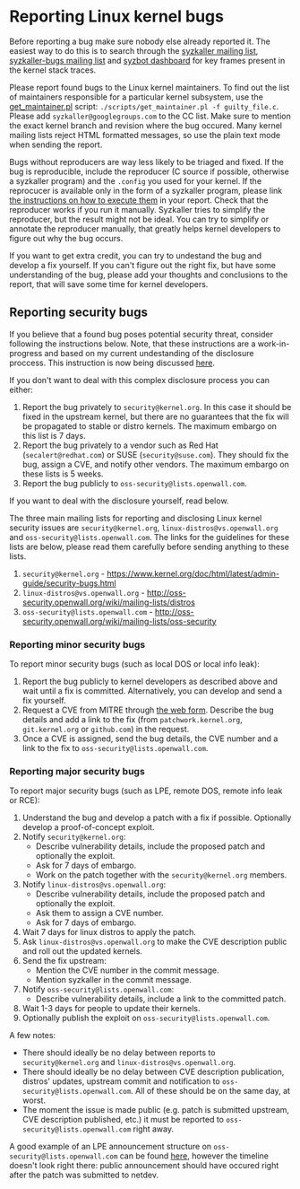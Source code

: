 Reporting Linux kernel bugs
===========================

Before reporting a bug make sure nobody else already reported it. The easiest way to do this is to search through the [syzkaller mailing list](https://groups.google.com/forum/#!forum/syzkaller), [syzkaller-bugs mailing list](https://groups.google.com/forum/#!forum/syzkaller-bugs) and [syzbot dashboard](https://syzkaller.appspot.com/#upstream) for key frames present in the kernel stack traces.

Please report found bugs to the Linux kernel maintainers. To find out the list of maintainers responsible for a particular kernel subsystem, use the [get_maintainer.pl](https://github.com/torvalds/linux/blob/master/scripts/get_maintainer.pl) script: `./scripts/get_maintainer.pl -f guilty_file.c`. Please add `syzkaller@googlegroups.com` to the CC list. Make sure to mention the exact kernel branch and revision where the bug occured. Many kernel mailing lists reject HTML formatted messages, so use the plain text mode when sending the report.

Bugs without reproducers are way less likely to be triaged and fixed. If the bug is reproducible, include the reproducer (C source if possible, otherwise a syzkaller program) and the `.config` you used for your kernel. If the reprocucer is available only in the form of a syzkaller program, please link [the instructions on how to execute them](/docs/executing_syzkaller_programs.md) in your report. Check that the reproducer works if you run it manually. Syzkaller tries to simplify the reproducer, but the result might not be ideal. You can try to simplify or annotate the reproducer manually, that greatly helps kernel developers to figure out why the bug occurs.

If you want to get extra credit, you can try to undestand the bug and develop a fix yourself. If you can't figure out the right fix, but have some understanding of the bug, please add your thoughts and conclusions to the report, that will save some time for kernel developers.

Reporting security bugs
-----------------------

If you believe that a found bug poses potential security threat, consider following the instructions below. Note, that these instructions are a work-in-progress and based on my current undestanding of the disclosure proccess. This instruction is now being discussed [here](http://seclists.org/oss-sec/2017/q3/242).

If you don't want to deal with this complex disclosure process you can either:

1.	Report the bug privately to `security@kernel.org`. In this case it should be fixed in the upstream kernel, but there are no guarantees that the fix will be propagated to stable or distro kernels. The maximum embargo on this list is 7 days.
2.	Report the bug privately to a vendor such as Red Hat (`secalert@redhat.com`) or SUSE (`security@suse.com`). They should fix the bug, assign a CVE, and notify other vendors. The maximum embargo on these lists is 5 weeks.
3.	Report the bug publicly to `oss-security@lists.openwall.com`.

If you want to deal with the disclosure yourself, read below.

The three main mailing lists for reporting and disclosing Linux kernel security issues are `security@kernel.org`, `linux-distros@vs.openwall.org` and `oss-security@lists.openwall.com`. The links for the guidelines for these lists are below, please read them carefully before sending anything to these lists.

1.	`security@kernel.org` - https://www.kernel.org/doc/html/latest/admin-guide/security-bugs.html
2.	`linux-distros@vs.openwall.org` - http://oss-security.openwall.org/wiki/mailing-lists/distros
3.	`oss-security@lists.openwall.com` - http://oss-security.openwall.org/wiki/mailing-lists/oss-security

### Reporting minor security bugs

To report minor security bugs (such as local DOS or local info leak):

1.	Report the bug publicly to kernel developers as described above and wait until a fix is committed. Alternatively, you can develop and send a fix yourself.
2.	Request a CVE from MITRE through [the web form](https://cveform.mitre.org/). Describe the bug details and add a link to the fix (from `patchwork.kernel.org`, `git.kernel.org` or `github.com`) in the request.
3.	Once a CVE is assigned, send the bug details, the CVE number and a link to the fix to `oss-security@lists.openwall.com`.

### Reporting major security bugs

To report major security bugs (such as LPE, remote DOS, remote info leak or RCE):

1.	Understand the bug and develop a patch with a fix if possible. Optionally develop a proof-of-concept exploit.
2.	Notify `security@kernel.org`:
	-	Describe vulnerability details, include the proposed patch and optionally the exploit.
	-	Ask for 7 days of embargo.
	-	Work on the patch together with the `security@kernel.org` members.
3.	Notify `linux-distros@vs.openwall.org`:
	-	Describe vulnerability details, include the proposed patch and optionally the exploit.
	-	Ask them to assign a CVE number.
	-	Ask for 7 days of embargo.
4.	Wait 7 days for linux distros to apply the patch.
5.	Ask `linux-distros@vs.openwall.org` to make the CVE description public and roll out the updated kernels.
6.	Send the fix upstream:
	-	Mention the CVE number in the commit message.
	-	Mention syzkaller in the commit message.
7.	Notify `oss-security@lists.openwall.com`:
	-	Describe vulnerability details, include a link to the committed patch.
8.	Wait 1-3 days for people to update their kernels.
9.	Optionally publish the exploit on `oss-security@lists.openwall.com`.

A few notes:

-	There should ideally be no delay between reports to `security@kernel.org` and `linux-distros@vs.openwall.org`.
-	There should ideally be no delay between CVE description publication, distros' updates, upstream commit and notification to `oss-security@lists.openwall.com`. All of these should be on the same day, at worst.
-	The moment the issue is made public (e.g. patch is submitted upstream, CVE description published, etc.) it must be reported to `oss-security@lists.openwall.com` right away.

A good example of an LPE announcement structure on `oss-security@lists.openwall.com` can be found [here](http://seclists.org/oss-sec/2016/q4/607), however the timeline doesn't look right there: public announcement should have occured right after the patch was submitted to netdev.
